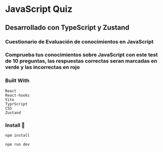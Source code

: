 # JavaScript Quiz

## Desarrollado con TypeScript y Zustand

### Cuestionario de Evaluación de conocimientos en JavaScript

### Comprueba tus conocimientos sobre JavaScript con este test de 10 preguntas, las respuestas correctas seran marcadas en verde y las incorrectas en rojo

### Built With

```text
React
React-hooks
Vite
TyprScript
CSS
Zustand
```

### Install 🔧

```bash
npm install
```

```bash
npm run dev
```
